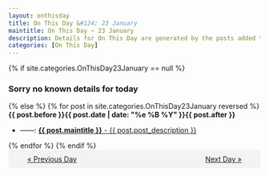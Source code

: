 ```yaml
---
layout: onthisday
title: On This Day &#124; 23 January
maintitle: On This Day — 23 January
description: Details for On This Day are generated by the posts added to the website so the content is subject to changes/updates over time.
categories: [On This Day]
---
```


{% if site.categories.OnThisDay23January == null %}
<h3>Sorry no known details for today</h3>
{% else %}
{% for post in site.categories.OnThisDay23January reversed %}
<strong>{{ post.before }}{{ post.date | date: "%e %B %Y" }}{{ post.after }}</strong>
<ul>
<li> ——: <a class="{{ post.class }}" href="{{ post.url }}"><strong>{{ post.maintitle }}</strong> - {{ post.post_description }}</a></li>
</ul>
{% endfor %}
{% endif %}
<br />
<div style="background-color: #f3f3f3; padding: 10px; border-radius: 5px; text-align: center; display: flex; justify-content: space-evenly;">
<a href="/onthisday/01/01-22">« Previous Day</a>
<span style="visibility:hidden;">[ Visit Leap Year February 29 ]</span>
<a href="/onthisday/01/01-24">Next Day »</a>
</div>
